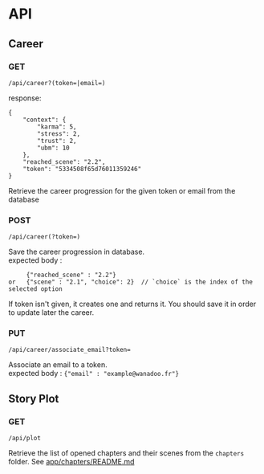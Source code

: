 API
===


## Career

### GET
	
	/api/career?(token=|email=)

response:

```
{
    "context": {
        "karma": 5,
        "stress": 2,
        "trust": 2,
        "ubm": 10
    },
    "reached_scene": "2.2",
    "token": "5334508f65d76011359246"
}
```

Retrieve the career progression for the given token or email from the database

### POST

	/api/career(?token=)

Save the career progression in database.  
expected body : 
```
     {"reached_scene" : "2.2"}
or   {"scene" : "2.1", "choice": 2}  // `choice` is the index of the selected option
```

If token isn't given, it creates one and returns it. You should save it in order to update later the career.

### PUT

	/api/career/associate_email?token=

Associate an email to a token.  
expected body : `{"email" : "example@wanadoo.fr"}`

## Story Plot

### GET

	/api/plot

Retrieve the list of opened chapters and their scenes from the `chapters` folder.
See [app/chapters/README.md](../app/chapters/README.md)
